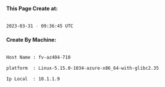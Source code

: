 
   
#### This Page Create at:

```bash

2023-03-31 - 09:36:45 UTC

```

#### Create By Machine:

```bash

Host Name : fv-az404-710

platform  : Linux-5.15.0-1034-azure-x86_64-with-glibc2.35

Ip Local  : 10.1.1.9

```

